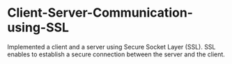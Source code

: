 # Client-Server-Communication-using-SSL
Implemented a client and a server using Secure Socket Layer (SSL). SSL enables to establish a secure connection between the server and the client.
